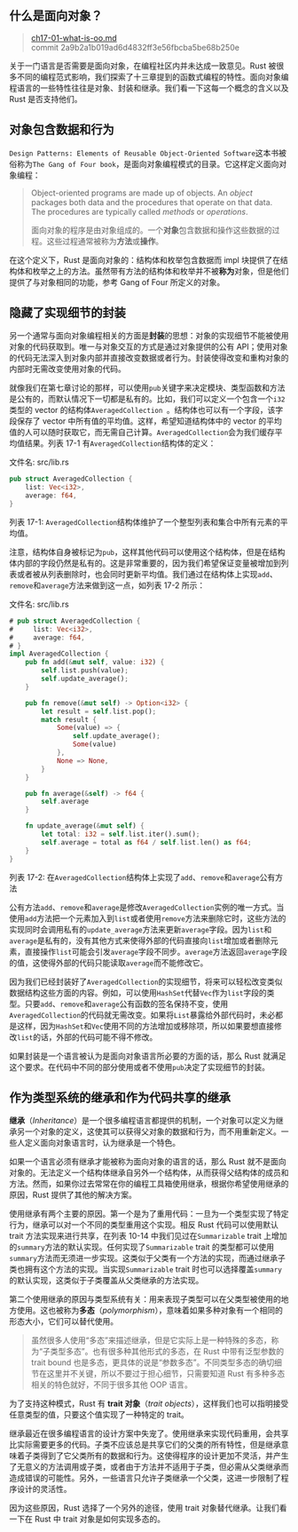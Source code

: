 ## 什么是面向对象？

> [ch17-01-what-is-oo.md](https://github.com/rust-lang/book/blob/master/second-edition/src/ch17-01-what-is-oo.md)
> <br>
> commit 2a9b2a1b019ad6d4832ff3e56fbcba5be68b250e

关于一门语言是否需要是面向对象，在编程社区内并未达成一致意见。Rust 被很多不同的编程范式影响，我们探索了十三章提到的函数式编程的特性。面向对象编程语言的一些特性往往是对象、封装和继承。我们看一下这每一个概念的含义以及 Rust 是否支持他们。

## 对象包含数据和行为

`Design Patterns: Elements of Reusable Object-Oriented Software`这本书被俗称为`The Gang of Four book`，是面向对象编程模式的目录。它这样定义面向对象编程：

> Object-oriented programs are made up of objects. An *object* packages both
> data and the procedures that operate on that data. The procedures are
> typically called *methods* or *operations*.
>
> 面向对象的程序是由对象组成的。一个**对象**包含数据和操作这些数据的过程。这些过程通常被称为**方法**或**操作**。

在这个定义下，Rust 是面向对象的：结构体和枚举包含数据而 impl 块提供了在结构体和枚举之上的方法。虽然带有方法的结构体和枚举并不被**称为**对象，但是他们提供了与对象相同的功能，参考 Gang of Four 所定义的对象。

## 隐藏了实现细节的封装

另一个通常与面向对象编程相关的方面是**封装**的思想：对象的实现细节不能被使用对象的代码获取到。唯一与对象交互的方式是通过对象提供的公有 API；使用对象的代码无法深入到对象内部并直接改变数据或者行为。封装使得改变和重构对象的内部时无需改变使用对象的代码。

就像我们在第七章讨论的那样，可以使用`pub`关键字来决定模块、类型函数和方法是公有的，而默认情况下一切都是私有的。比如，我们可以定义一个包含一个`i32`类型的 vector 的结构体`AveragedCollection `。结构体也可以有一个字段，该字段保存了 vector 中所有值的平均值。这样，希望知道结构体中的 vector 的平均值的人可以随时获取它，而无需自己计算。`AveragedCollection`会为我们缓存平均值结果。列表 17-1 有`AveragedCollection`结构体的定义：

<span class="filename">文件名: src/lib.rs</span>

```rust
pub struct AveragedCollection {
    list: Vec<i32>,
    average: f64,
}
```

<span class="caption">列表 17-1: `AveragedCollection`结构体维护了一个整型列表和集合中所有元素的平均值。</span>

注意，结构体自身被标记为`pub`，这样其他代码可以使用这个结构体，但是在结构体内部的字段仍然是私有的。这是非常重要的，因为我们希望保证变量被增加到列表或者被从列表删除时，也会同时更新平均值。我们通过在结构体上实现`add`、`remove`和`average`方法来做到这一点，如列表 17-2 所示：

<span class="filename">文件名: src/lib.rs</span>

```rust
# pub struct AveragedCollection {
#     list: Vec<i32>,
#     average: f64,
# }
impl AveragedCollection {
    pub fn add(&mut self, value: i32) {
        self.list.push(value);
        self.update_average();
    }

    pub fn remove(&mut self) -> Option<i32> {
        let result = self.list.pop();
        match result {
            Some(value) => {
                self.update_average();
                Some(value)
            },
            None => None,
        }
    }

    pub fn average(&self) -> f64 {
        self.average
    }

    fn update_average(&mut self) {
        let total: i32 = self.list.iter().sum();
        self.average = total as f64 / self.list.len() as f64;
    }
}
```

<span class="caption">列表 17-2: 在`AveragedCollection`结构体上实现了`add`、`remove`和`average`公有方法</span>

公有方法`add`、`remove`和`average`是修改`AveragedCollection`实例的唯一方式。当使用`add`方法把一个元素加入到`list`或者使用`remove`方法来删除它时，这些方法的实现同时会调用私有的`update_average`方法来更新`average`字段。因为`list`和`average`是私有的，没有其他方式来使得外部的代码直接向`list`增加或者删除元素，直接操作`list`可能会引发`average`字段不同步。`average`方法返回`average`字段的值，这使得外部的代码只能读取`average`而不能修改它。

因为我们已经封装好了`AveragedCollection`的实现细节，将来可以轻松改变类似数据结构这些方面的内容。例如，可以使用`HashSet`代替`Vec`作为`list`字段的类型。只要`add`、`remove`和`average`公有函数的签名保持不变，使用`AveragedCollection`的代码就无需改变。如果将`List`暴露给外部代码时，未必都是这样，因为`HashSet`和`Vec`使用不同的方法增加或移除项，所以如果要想直接修改`list`的话，外部的代码可能不得不修改。

如果封装是一个语言被认为是面向对象语言所必要的方面的话，那么 Rust 就满足这个要求。在代码中不同的部分使用或者不使用`pub`决定了实现细节的封装。

## 作为类型系统的继承和作为代码共享的继承

**继承**（*Inheritance*）是一个很多编程语言都提供的机制，一个对象可以定义为继承另一个对象的定义，这使其可以获得父对象的数据和行为，而不用重新定义。一些人定义面向对象语言时，认为继承是一个特色。

如果一个语言必须有继承才能被称为面向对象的语言的话，那么 Rust 就不是面向对象的。无法定义一个结构体继承自另外一个结构体，从而获得父结构体的成员和方法。然而，如果你过去常常在你的编程工具箱使用继承，根据你希望使用继承的原因，Rust 提供了其他的解决方案。

使用继承有两个主要的原因。第一个是为了重用代码：一旦为一个类型实现了特定行为，继承可以对一个不同的类型重用这个实现。相反 Rust 代码可以使用默认 trait 方法实现来进行共享，在列表 10-14 中我们见过在`Summarizable` trait 上增加的`summary`方法的默认实现。任何实现了`Summarizable` trait 的类型都可以使用`summary`方法而无须进一步实现。这类似于父类有一个方法的实现，而通过继承子类也拥有这个方法的实现。当实现`Summarizable` trait 时也可以选择覆盖`summary`的默认实现，这类似于子类覆盖从父类继承的方法实现。

第二个使用继承的原因与类型系统有关：用来表现子类型可以在父类型被使用的地方使用。这也被称为**多态**（*polymorphism*），意味着如果多种对象有一个相同的形态大小，它们可以替代使用。

<!-- PROD: START BOX -->

>虽然很多人使用“多态”来描述继承，但是它实际上是一种特殊的多态，称为“子类型多态”。也有很多种其他形式的多态，在 Rust 中带有泛型参数的 trait bound 也是多态，更具体的说是“参数多态”。不同类型多态的确切细节在这里并不关键，所以不要过于担心细节，只需要知道 Rust 有多种多态相关的特色就好，不同于很多其他 OOP 语言。

<!-- PROD: END BOX -->

为了支持这种模式，Rust 有 **trait 对象**（*trait objects*），这样我们也可以指明接受任意类型的值，只要这个值实现了一种特定的 trait。

继承最近在很多编程语言的设计方案中失宠了。使用继承来实现代码重用，会共享比实际需要更多的代码。子类不应该总是共享它们的父类的所有特性，但是继承意味着子类得到了它父类所有的数据和行为。这使得程序的设计更加不灵活，并产生了无意义的方法调用或子类，或者由于方法并不适用于子类，但必需从父类继承而造成错误的可能性。另外，一些语言只允许子类继承一个父类，这进一步限制了程序设计的灵活性。

因为这些原因，Rust 选择了一个另外的途径，使用 trait 对象替代继承。让我们看一下在 Rust 中 trait 对象是如何实现多态的。
